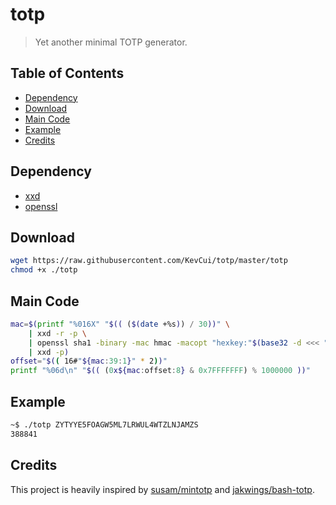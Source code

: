 # totp

> Yet another minimal TOTP generator.

## Table of Contents

- [Dependency](#dependency)
- [Download](#download)
- [Main Code](#main-code)
- [Example](#example)
- [Credits](#credits)

## Dependency

- [xxd](https://linux.die.net/man/1/xxd)
- [openssl](https://linux.die.net/man/1/openssl)

## Download

```bash
wget https://raw.githubusercontent.com/KevCui/totp/master/totp
chmod +x ./totp
```

## Main Code

```bash
mac=$(printf "%016X" "$(( ($(date +%s)) / 30))" \
    | xxd -r -p \
    | openssl sha1 -binary -mac hmac -macopt "hexkey:"$(base32 -d <<< "${1^^}" | xxd -p)"" \
    | xxd -p)
offset="$(( 16#"${mac:39:1}" * 2))"
printf "%06d\n" "$(( (0x${mac:offset:8} & 0x7FFFFFFF) % 1000000 ))"
```

## Example

```bash
~$ ./totp ZYTYYE5FOAGW5ML7LRWUL4WTZLNJAMZS
388841
```

## Credits

This project is heavily inspired by [susam/mintotp](https://github.com/susam/mintotp) and [jakwings/bash-totp](https://github.com/jakwings/bash-totp).
